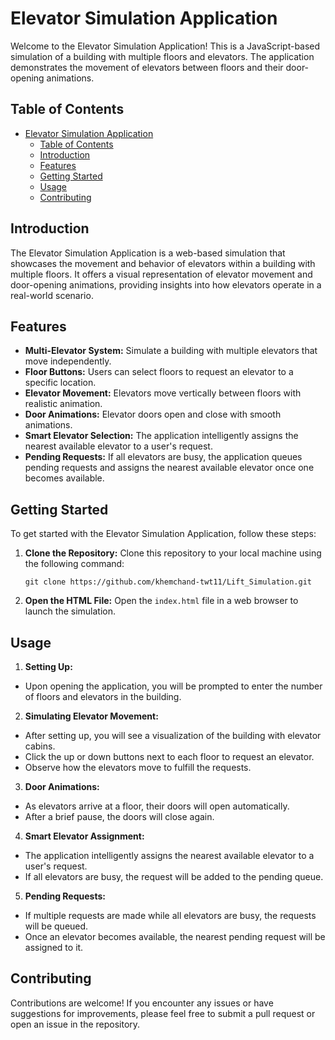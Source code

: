# Elevator Simulation Application

Welcome to the Elevator Simulation Application! This is a JavaScript-based simulation of a building with multiple floors and elevators. The application demonstrates the movement of elevators between floors and their door-opening animations.

## Table of Contents

- [Elevator Simulation Application](#elevator-simulation-application)
  - [Table of Contents](#table-of-contents)
  - [Introduction](#introduction)
  - [Features](#features)
  - [Getting Started](#getting-started)
  - [Usage](#usage)
  - [Contributing](#contributing)

## Introduction

The Elevator Simulation Application is a web-based simulation that showcases the movement and behavior of elevators within a building with multiple floors. It offers a visual representation of elevator movement and door-opening animations, providing insights into how elevators operate in a real-world scenario.

## Features

- **Multi-Elevator System:** Simulate a building with multiple elevators that move independently.
- **Floor Buttons:** Users can select floors to request an elevator to a specific location.
- **Elevator Movement:** Elevators move vertically between floors with realistic animation.
- **Door Animations:** Elevator doors open and close with smooth animations.
- **Smart Elevator Selection:** The application intelligently assigns the nearest available elevator to a user's request.
- **Pending Requests:** If all elevators are busy, the application queues pending requests and assigns the nearest available elevator once one becomes available.

## Getting Started

To get started with the Elevator Simulation Application, follow these steps:

1. **Clone the Repository:** Clone this repository to your local machine using the following command:

   `git clone https://github.com/khemchand-twt11/Lift_Simulation.git`

2. **Open the HTML File:** Open the `index.html` file in a web browser to launch the simulation.

## Usage

1. **Setting Up:**

- Upon opening the application, you will be prompted to enter the number of floors and elevators in the building.

2. **Simulating Elevator Movement:**

- After setting up, you will see a visualization of the building with elevator cabins.
- Click the up or down buttons next to each floor to request an elevator.
- Observe how the elevators move to fulfill the requests.

3. **Door Animations:**

- As elevators arrive at a floor, their doors will open automatically.
- After a brief pause, the doors will close again.

4. **Smart Elevator Assignment:**

- The application intelligently assigns the nearest available elevator to a user's request.
- If all elevators are busy, the request will be added to the pending queue.

5. **Pending Requests:**

- If multiple requests are made while all elevators are busy, the requests will be queued.
- Once an elevator becomes available, the nearest pending request will be assigned to it.

## Contributing

Contributions are welcome! If you encounter any issues or have suggestions for improvements, please feel free to submit a pull request or open an issue in the repository.
